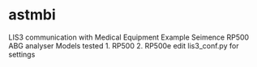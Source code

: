 # astmbi
LIS3 communication with Medical Equipment
Example Seimence RP500 ABG analyser
Models tested
	1. RP500
	2. RP500e
edit lis3_conf.py for settings
